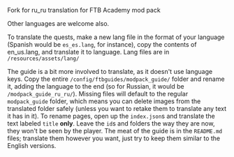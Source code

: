 Fork for ru_ru translation for FTB Academy mod pack

Other languages are welcome also.

To translate the quests, make a new lang file in the format of your language (Spanish would be `es_es.lang`, for instance), copy the contents of en_us.lang, and translate it to language. Lang files are in `/resources/assets/lang/`

The guide is a bit more involved to translate, as it doesn't use language keys. Copy the entire `/config/ftbguides/modpack_guide/` folder and rename it, adding the language to the end (so for Russian, it would be `/modpack_guide_ru_ru/`). Missing files will default to the regular `modpack_guide` folder, which means you can delete images from the translated folder safely (unless you want to retake them to translate any text it has in it). To rename pages, open up the `index.json`s and translate the text labeled `title` **only**. Leave the `id`s and folders the way they are now, they won't be seen by the player. The meat of the guide is in the `README.md` files; translate them however you want, just try to keep them similar to the English versions.
